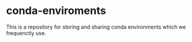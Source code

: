 # conda-enviroments
This is a repository for storing and sharing conda environments which we frequenctly use.
